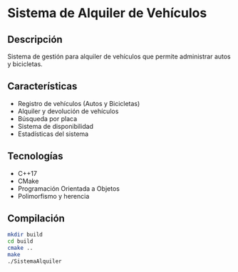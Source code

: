# Sistema de Alquiler de Vehículos

## Descripción
Sistema de gestión para alquiler de vehículos que permite administrar autos y bicicletas.

## Características
- Registro de vehículos (Autos y Bicicletas)
- Alquiler y devolución de vehículos
- Búsqueda por placa
- Sistema de disponibilidad
- Estadísticas del sistema

## Tecnologías
- C++17
- CMake
- Programación Orientada a Objetos
- Polimorfismo y herencia

## Compilación
```bash
mkdir build
cd build
cmake ..
make
./SistemaAlquiler